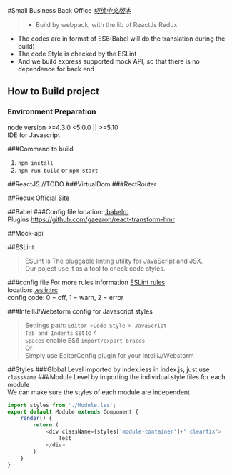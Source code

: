 #Small Business Back Office
_[切换中文版本](./README_CN.md)_  
> * Build by webpack, with the lib of ReactJs Redux  
* The codes are in format of ES6(Babel will do the translation during the build)  
* The code Style is checked by the ESLint  
* And we build express supported mock API, so that there is no dependence for back end 


## How to Build project
### Environment Preparation
node version >=4.3.0 <5.0.0 || >=5.10  
IDE for Javascript

###Command to build
1. `npm install`  
2. `npm run build` or `npm start`  

##ReactJS
//TODO
###VirtualDom
###RectRouter

##Redux
[Official Site](http://redux.js.org/) 

##Babel
###Config file
location: [.babelrc](./.babelrc)  
Plugins https://github.com/gaearon/react-transform-hmr  


##Mock-api


##ESLint
>ESLint is The pluggable linting utility for JavaScript and JSX.  
Our poject use it as a tool to check code styles.

###config file
For more rules information [ESLint rules](http://eslint.cn/docs/rules/)  
location: [.eslintrc](./.eslintrc)  
config code: 0 = off, 1 = warn, 2 = error

###IntelliJ/Webstorm config for Javascript styles
>Settings path: `Editor->Code Style-> JavaScript`  
`Tab and Indents` set to 4  
`Spaces`  enable ES6 `import/export braces`  
Or  
Simply use EditorConfig plugin for your IntelliJ/Webstorm


##Styles
###Global Level
imported by index.less in index.js, just use `className`
###Module Level
by importing the individual style files for each module  
We can make sure the styles of each module are independent 
```javascript
import styles from './Module.lss';
export default Module extends Component {
    render() {
        return (
            <div className={styles['module-container']+' clearfix'>
                Test
            </div>
        )
    }
}
```
